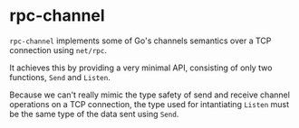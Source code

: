 # rpc-channel

`rpc-channel` implements some of Go's channels semantics over a TCP connection using `net/rpc`.

It achieves this by providing a very minimal API, consisting of only two functions, `Send` and `Listen`.

Because we can't really mimic the type safety of send and receive channel operations on a TCP connection, the type used for intantiating `Listen` must be the same type of the data sent using `Send`.